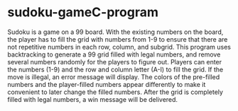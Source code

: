 # sudoku-gameC-program

Sudoku is a game on a 99 board. With the existing numbers on the board, the player has to fill the grid with numbers from 1-9 to ensure that there are not repetitive numbers in each row, column, and subgrid. 
This program uses backtracking to generate a 99 grid filled with legal numbers, and remove several numbers randomly for the players to figure out. 
Players can enter the numbers (1-9) and the row and column letter (A-I) to fill the grid. If the move is illegal, an error message will display.
The colors of the pre-filled numbers and the player-filled numbers appear differently to make it convenient to later change the filled numbers.
After the grid is completely filled with legal numbers, a win message will be delivered.

